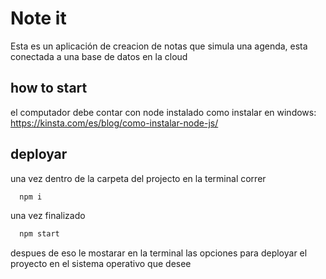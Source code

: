 

# Note it 

Esta es un aplicación de creacion de notas que simula una agenda, esta conectada a una base de datos en la cloud 

## how to start

el computador debe contar con node instalado
como instalar en windows: https://kinsta.com/es/blog/como-instalar-node-js/


## deployar
una vez dentro de la carpeta del projecto
en la terminal correr
 


```bash
  npm i
```

una vez finalizado 

```bash
  npm start
```

despues de eso le mostarar en la terminal las opciones para deployar el proyecto en el sistema operativo que desee


